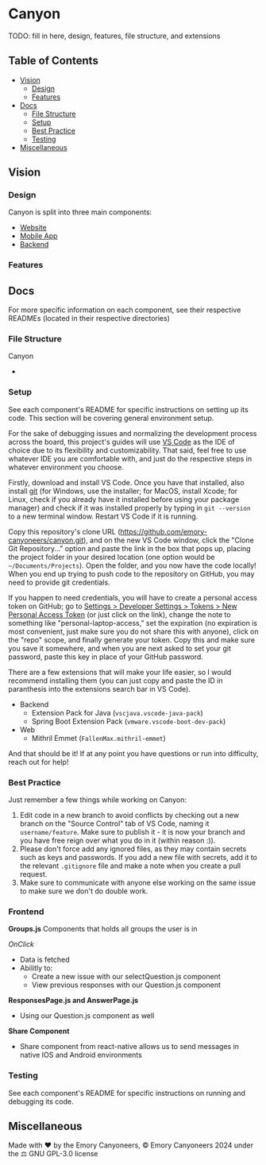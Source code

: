 # Canyon

TODO: fill in here, design, features, file structure, and extensions

## Table of Contents

- [Vision](#vision)
  - [Design](#design)
  - [Features](#features)
- [Docs](#docs)
  - [File Structure](#file-structure)
  - [Setup](#setup)
  - [Best Practice](#best-practice)
  - [Testing](#testing)
- [Miscellaneous](#miscellaneous)

## Vision

### Design

Canyon is split into three main components:

- [Website](https://github.com/emory-canyoneers/canyon)
- [Mobile App](https://github.com/emory-canyoneers/canyon)
- [Backend](https://github.com/emory-canyoneers/canyon)

### Features

## Docs

For more specific information on each component, see their respective READMEs (located in their respective directories)

### File Structure

Canyon

-

### Setup

See each component's README for specific instructions on setting up its code. This section will be covering general environment setup.

For the sake of debugging issues and normalizing the development process across the board, this project's guides will use [VS Code](https://code.visualstudio.com/) as the IDE of choice due to its flexibility and customizability. That said, feel free to use whatever IDE you are comfortable with, and just do the respective steps in whatever environment you choose.

Firstly, download and install VS Code. Once you have that installed, also install [git](https://git-scm.com/downloads) (for Windows, use the installer; for MacOS, install Xcode; for Linux, check if you already have it installed before using your package manager) and check if it was installed properly by typing in `git --version` to a new terminal window. Restart VS Code if it is running.

Copy this repository's clone URL (https://github.com/emory-canyoneers/canyon.git), and on the new VS Code window, click the "Clone Git Repository..." option and paste the link in the box that pops up, placing the project folder in your desired location (one option would be `~/Documents/Projects`). Open the folder, and you now have the code locally! When you end up trying to push code to the repository on GitHub, you may need to provide git credentials.

If you happen to need credentials, you will have to create a personal access token on GitHub; go to [Settings > Developer Settings > Tokens > New Personal Access Token](https://github.com/settings/tokens/new) (or just click on the link), change the note to something like "personal-laptop-access," set the expiration (no expiration is most convenient, just make sure you do not share this with anyone), click on the "repo" scope, and finally generate your token. Copy this and make sure you save it somewhere, and when you are next asked to set your git password, paste this key in place of your GitHub password.

There are a few extensions that will make your life easier, so I would recommend installing them (you can just copy and paste the ID in paranthesis into the extensions search bar in VS Code).

- Backend
  - Extension Pack for Java (`vscjava.vscode-java-pack`)
  - Spring Boot Extension Pack (`vmware.vscode-boot-dev-pack`)
- Web
  - Mithril Emmet (`FallenMax.mithril-emmet`)

And that should be it! If at any point you have questions or run into difficulty, reach out for help!

### Best Practice

Just remember a few things while working on Canyon:

1. Edit code in a new branch to avoid conflicts by checking out a new branch on the "Source Control" tab of VS Code, naming it `username/feature`. Make sure to publish it - it is now your branch and you have free reign over what you do in it (within reason :)).
2. Please don't force add any ignored files, as they may contain secrets such as keys and passwords. If you add a new file with secrets, add it to the relevant `.gitignore` file and make a note when you create a pull request.
3. Make sure to communicate with anyone else working on the same issue to make sure we don't do double work.

### Frontend
**Groups.js**
Components that holds all groups the user is in

*OnClick*
  - Data is fetched
  - Abilitly to:
    - Create a new issue with our selectQuestion.js component
    - View previous responses with our Question.js component


**ResponsesPage.js and AnswerPage.js**
- Using our Question.js component as well

**Share Component**
- Share component from react-native allows us to send messages in native IOS and Android environments

### Testing

See each component's README for specific instructions on running and debugging its code.

## Miscellaneous

Made with ❤️ by the Emory Canyoneers, ©️ Emory Canyoneers 2024 under the ⚖️ GNU GPL-3.0 license
